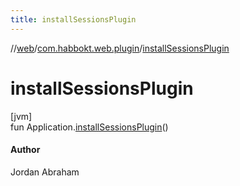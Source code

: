 ```yaml
---
title: installSessionsPlugin
---
```

//[web](../../index.html)/[com.habbokt.web.plugin](index.html)/[installSessionsPlugin](install-sessions-plugin.html)



# installSessionsPlugin



[jvm]\
fun Application.[installSessionsPlugin](install-sessions-plugin.html)()



#### Author



Jordan Abraham




